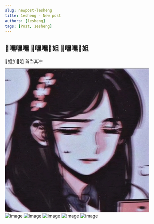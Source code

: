 ```yaml
---
slug: newpost-lesheng
title: 1esheng - New post
authors: [1esheng]
tags: [Post, 1esheng]
---
```


## 🤭嘿嘿嘿 🤭嘿嘿🐏姐 🤭嘿嘿🐍姐

🐏姐加🐍姐 
首当其冲

![img](91392822.png)
![image](https://user-images.githubusercontent.com/91392822/139607241-f52e2631-94b8-4360-a0b7-41cb9d30f928.png)
![image](https://user-images.githubusercontent.com/91392822/139607245-624d5525-150e-4ea0-9f4a-7d98c1e2e719.png)
![image](https://user-images.githubusercontent.com/91392822/139607325-006b34e1-70a2-40c9-aad6-81c6a2e20e62.png)
![image](https://user-images.githubusercontent.com/91392822/139607329-b5b6f979-9e59-4060-82a0-c3fa02544c20.png)
![image](https://user-images.githubusercontent.com/91392822/139607345-e1ce3de4-298c-4f7a-92e8-33c52d965899.png)
